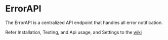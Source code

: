# ErrorAPI #

The ErrorAPI is a centralized API endpoint that handles all error notification.

Refer Installation, Testing, and Api usage, and Settings to the [wiki](https://bitbucket.org/scooblyboo/errorapi/wiki/Home)